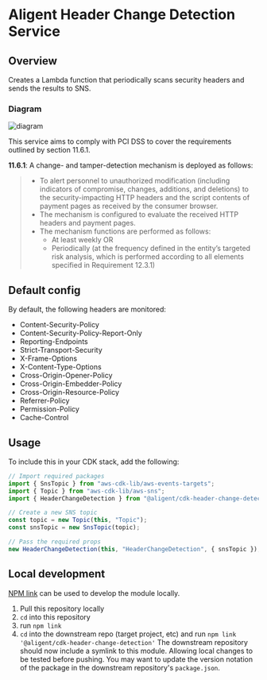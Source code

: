 # Aligent Header Change Detection Service

## Overview

Creates a Lambda function that periodically scans security headers and sends the results to SNS.

### Diagram

![diagram](docs/diagram.jpg)

This service aims to comply with PCI DSS to cover the requirements outlined by section 11.6.1.

**11.6.1**: A change- and tamper-detection mechanism is deployed as follows:

> - To alert personnel to unauthorized modification (including indicators of compromise, changes, additions, and deletions) to the security-impacting HTTP headers and the script contents of payment pages as received by the consumer browser.
> - The mechanism is configured to evaluate the received HTTP headers and payment pages.
> - The mechanism functions are performed as follows:
>   - At least weekly
>     OR
>   - Periodically (at the frequency defined in the entity’s targeted risk analysis, which is performed according to all elements specified in Requirement 12.3.1)

## Default config

By default, the following headers are monitored:

- Content-Security-Policy
- Content-Security-Policy-Report-Only
- Reporting-Endpoints
- Strict-Transport-Security
- X-Frame-Options
- X-Content-Type-Options
- Cross-Origin-Opener-Policy
- Cross-Origin-Embedder-Policy
- Cross-Origin-Resource-Policy
- Referrer-Policy
- Permission-Policy
- Cache-Control

## Usage

To include this in your CDK stack, add the following:

```typescript
// Import required packages
import { SnsTopic } from "aws-cdk-lib/aws-events-targets";
import { Topic } from "aws-cdk-lib/aws-sns";
import { HeaderChangeDetection } from "@aligent/cdk-header-change-detection";

// Create a new SNS topic
const topic = new Topic(this, "Topic");
const snsTopic = new SnsTopic(topic);

// Pass the required props
new HeaderChangeDetection(this, "HeaderChangeDetection", { snsTopic });
```

## Local development

[NPM link](https://docs.npmjs.com/cli/v7/commands/npm-link) can be used to develop the module locally.

1. Pull this repository locally
2. `cd` into this repository
3. run `npm link`
4. `cd` into the downstream repo (target project, etc) and run `npm link '@aligent/cdk-header-change-detection'`
   The downstream repository should now include a symlink to this module. Allowing local changes to be tested before pushing. You may want to update the version notation of the package in the downstream repository's `package.json`.
